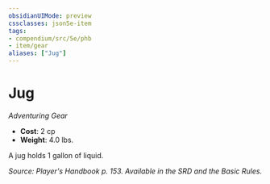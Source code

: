 ```yaml
---
obsidianUIMode: preview
cssclasses: json5e-item
tags:
- compendium/src/5e/phb
- item/gear
aliases: ["Jug"]
---
```

# Jug
*Adventuring Gear*  

- **Cost**: 2 cp
- **Weight**: 4.0 lbs.

A jug holds 1 gallon of liquid.

*Source: Player's Handbook p. 153. Available in the SRD and the Basic Rules.*